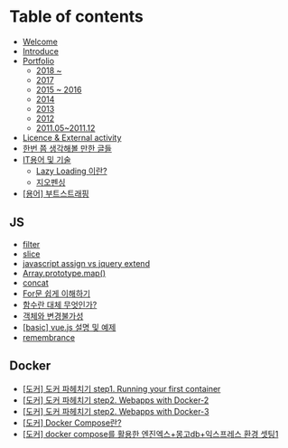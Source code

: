 # Table of contents

* [Welcome](README.md)
* [Introduce](introduce.md)
* [Portfolio](portfolio/README.md)
  * [2018 ~](portfolio/2018.md)
  * [2017](portfolio/2017.md)
  * [2015 ~ 2016](portfolio/2015.md)
  * [2014](portfolio/2014.md)
  * [2013](portfolio/2013.md)
  * [2012](portfolio/2012.md)
  * [2011.05~2011.12](portfolio/2011.05-2011.12.md)
* [Licence & External activity](licence-and-external-activity.md)
* [한번 쯤 생각해볼 만한 글들](undefined.md)
* [IT용어 및 기술](it/README.md)
  * [Lazy Loading 이란?](it/lazy-loading.md)
  * [지오펜싱](it/undefined-1.md)
* [\[용어\] 부트스트래핑](undefined-1.md)

## JS

* [filter](js/filter.md)
* [slice](js/slice.md)
* [javascript assign vs jquery extend](js/javascript-assign-vs-jquery-extend.md)
* [Array.prototype.map\(\)](js/array.prototype.map.md)
* [concat](js/concat.md)
* [For문 쉽게 이해하기](js/for.md)
* [함수란 대체 무엇인가?](js/undefined.md)
* [객체와 변경불가성](js/undefined-1.md)
* [\[basic\] vue.js 설명 및 예제](js/basic-vue.js.md)
* [remembrance](js/remembrance.md)

## Docker

* [\[도커\] 도커 파헤치기 step1. Running your first container](docker/step1.-running-your-first-container.md)
* [\[도커\] 도커 파헤치기 step2. Webapps with Docker-2](docker/step2.-webapps-with-docker-2.md)
* [\[도커\] 도커 파헤치기 step2. Webapps with Docker-3](docker/step2.-webapps-with-docker-3.md)
* [\[도커\] Docker Compose란?](docker/untitled.md)
* [\[도커\] docker compose를 활용한 엔진엑스+몽고db+익스프레스 환경 셋팅1](docker/docker-compose-+-db+-1.md)

